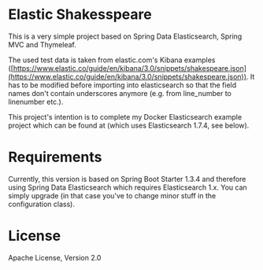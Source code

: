 # Elastic Shakesspeare

This is a very simple project based on Spring Data Elasticsearch, Spring MVC and Thymeleaf.

The used test data is taken from elastic.com's Kibana examples ([https://www.elastic.co/guide/en/kibana/3.0/snippets/shakespeare.json](https://www.elastic.co/guide/en/kibana/3.0/snippets/shakespeare.json)). It has to be modified before importing into elasticsearch so that the field names don't contain underscores anymore (e.g. from line_number to linenumber etc.).

This project's intention is to complete my Docker Elasticsearch example project which can be found at  (which uses Elasticsearch 1.7.4, see below).

# Requirements

Currently, this version is based on Spring Boot Starter 1.3.4 and therefore using Spring Data Elasticsearch which requires Elasticsearch 1.x. 
You can simply upgrade (in that case you've to change minor stuff in the configuration class).

# License

Apache License, Version 2.0
